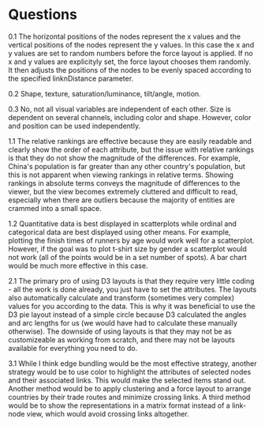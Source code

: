 Questions
=========

0.1 The horizontal positions of the nodes represent the x values and the vertical positions of the nodes represent the y values. In this case the x and y values are set to random numbers before the force layout is applied. If no x and y values are explicityly set, the force layout chooses them randomly. It then adjusts the positions of the nodes to be evenly spaced according to the specified linknDistance parameter.

0.2 Shape, texture, saturation/luminance, tilt/angle, motion.

0.3 No, not all visual variables are independent of each other. Size is dependent on several channels, including color and shape. However, color and position can be used independently.

1.1 The relative rankings are effective because they are easily readable and clearly show the order of each attribute, but the issue with relative rankings is that they do not show the magnitude of the differences. For example, China's population is far greater than any other country's population, but this is not apparent when viewing rankings in relative terms. Showing rankings in absolute terms conveys the magnitude of differences to the viewer, but the view becomes extremely cluttered and difficult to read, especially when there are outliers because the majority of entities are crammed into a small space.

1.2 Quantitative data is best displayed in scatterplots while ordinal and categorical data are best displayed using other means. For example, plotting the finish times of runners by age would work well for a scatterplot. However, if the goal was to plot t-shirt size by gender a scatterplot would not work (all of the points would be in a set number of spots). A bar chart would be much more effective in this case.

2.1 The primary pro of using D3 layouts is that they require very little coding - all the work is done already, you just have to set the attributes. The layouts also automatically calculate and transform (sometimes very complex) values for you according to the data. This is why it was beneficial to use the D3 pie layout instead of a simple circle because D3 calculated the angles and arc lengths for us (we would have had to calculate these manually otherwise). The downside of using layouts is that they may not be as customizeable as working from scratch, and there may not be layouts available for everything you need to do.

3.1 While I think edge bundling would be the most effective strategy, another strategy would be to use color to highlight the attributes of selected nodes and their associated links. This would make the selected items stand out. Another method would be to apply clustering and a force layout to arrange countries by their trade routes and minimize crossing links. A third method would be to show the representations in a matrix format instead of a link-node view, which would avoid crossing links altogether.

